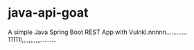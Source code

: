 # java-api-goat

A simple Java Spring Boot REST App with Vulnkl.nnnnn............
11111l,,,,,,,,,,,.........
